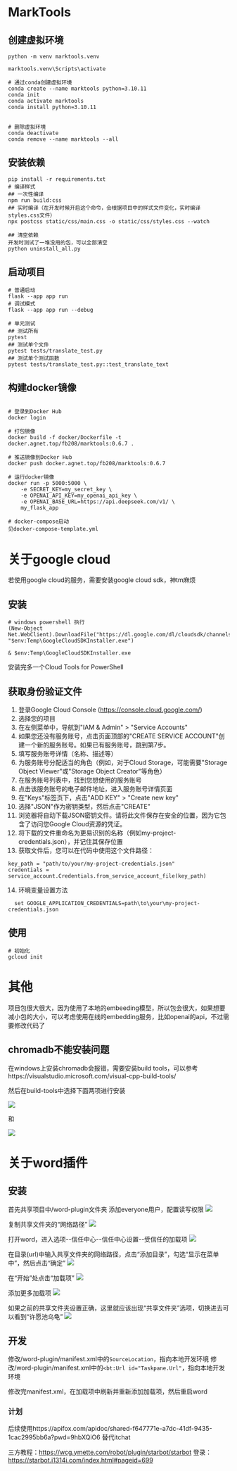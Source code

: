 # MarkTools

## 创建虚拟环境
```
python -m venv marktools.venv

marktools.venv\Scripts\activate

# 通过conda创建虚拟环境
conda create --name marktools python=3.10.11
conda init
conda activate marktools
conda install python=3.10.11


# 删除虚拟环境
conda deactivate
conda remove --name marktools --all
```

## 安装依赖
```
pip install -r requirements.txt
# 编译样式
## 一次性编译
npm run build:css
## 实时编译（在开发时候开启这个命令，会根据项目中的样式文件变化，实时编译styles.css文件）
npx postcss static/css/main.css -o static/css/styles.css --watch

## 清空依赖
开发时测试了一堆没用的包，可以全部清空
python uninstall_all.py
```

## 启动项目

```
# 普通启动
flask --app app run
# 调试模式
flask --app app run --debug

# 单元测试
## 测试所有
pytest
## 测试单个文件
pytest tests/translate_test.py
## 测试单个测试函数
pytest tests/translate_test.py::test_translate_text
```

## 构建docker镜像
```

# 登录到Docker Hub
docker login

# 打包镜像
docker build -f docker/Dockerfile -t docker.agnet.top/fb208/marktools:0.6.7 .

# 推送镜像到Docker Hub
docker push docker.agnet.top/fb208/marktools:0.6.7

# 运行docker镜像
docker run -p 5000:5000 \
    -e SECRET_KEY=my_secret_key \
    -e OPENAI_API_KEY=my_openai_api_key \
    -e OPENAI_BASE_URL=https://api.deepseek.com/v1/ \
    my_flask_app

# docker-compose启动
见docker-compose-template.yml
```

# 关于google cloud
若使用google cloud的服务，需要安装google cloud sdk，神tm麻烦
## 安装
```
# windows powershell 执行
(New-Object Net.WebClient).DownloadFile("https://dl.google.com/dl/cloudsdk/channels/rapid/GoogleCloudSDKInstaller.exe", "$env:Temp\GoogleCloudSDKInstaller.exe")

& $env:Temp\GoogleCloudSDKInstaller.exe
```
安装完多一个Cloud Tools for PowerShell

## 获取身份验证文件
1. 登录Google Cloud Console (https://console.cloud.google.com/)
2. 选择您的项目
3. 在左侧菜单中，导航到"IAM & Admin" > "Service Accounts"
4. 如果您还没有服务账号，点击页面顶部的"CREATE SERVICE ACCOUNT"创建一个新的服务账号。如果已有服务账号，跳到第7步。
5. 填写服务账号详情（名称、描述等）
6. 为服务账号分配适当的角色（例如，对于Cloud Storage，可能需要"Storage Object Viewer"或"Storage Object Creator"等角色）
7. 在服务账号列表中，找到您想使用的服务账号
8. 点击该服务账号的电子邮件地址，进入服务账号详情页面
9. 在"Keys"标签页下，点击"ADD KEY" > "Create new key"
10. 选择"JSON"作为密钥类型，然后点击"CREATE"
11. 浏览器将自动下载JSON密钥文件。请将此文件保存在安全的位置，因为它包含了访问您Google Cloud资源的凭证。
12. 将下载的文件重命名为更易识别的名称（例如my-project-credentials.json），并记住其保存位置
13. 获取文件后，您可以在代码中使用这个文件路径：
```
key_path = "path/to/your/my-project-credentials.json"
credentials = service_account.Credentials.from_service_account_file(key_path)
```
14. 环境变量设置方法
```
  set GOOGLE_APPLICATION_CREDENTIALS=path\to\your\my-project-credentials.json
```
## 使用
```
# 初始化
gcloud init

```


# 其他
项目包很大很大，因为使用了本地的embeeding模型，所以包会很大，如果想要减小包的大小，可以考虑使用在线的embedding服务，比如openai的api，不过需要修改代码了

## chromadb不能安装问题
在windows上安装chromadb会报错，需要安装build tools，可以参考https://visualstudio.microsoft.com/visual-cpp-build-tools/

然后在build-tools中选择下面两项进行安装

![](https://qiniu.bigdudu.cn/20241210115154751.png)

和

![](https://qiniu.bigdudu.cn/20241210115205917.png)

# 关于word插件

## 安装
首先共享项目中/word-plugin文件夹
添加everyone用户，配置读写权限
![](https://qiniu.bigdudu.cn/20250103225406078.png)

复制共享文件夹的“网络路径”
![](https://qiniu.bigdudu.cn/20250103225457657.png)

打开word，进入选项--信任中心--信任中心设置--受信任的加载项
![](https://qiniu.bigdudu.cn/20250103225218440.png)

在目录(url)中输入共享文件夹的网络路径，点击“添加目录”，勾选“显示在菜单中”，然后点击“确定”
![](https://qiniu.bigdudu.cn/20250103225807836.png)

在“开始”处点击“加载项”
![](https://qiniu.bigdudu.cn/20250103230112321.png)

添加更多加载项
![](https://qiniu.bigdudu.cn/20250103230151546.png)

如果之前的共享文件夹设置正确，这里就应该出现“共享文件夹”选项，切换进去可以看到“许愿池乌龟”
![](https://qiniu.bigdudu.cn/20250103230227466.png)


## 开发
修改/word-plugin/manifest.xml中的`SourceLocation`，指向本地开发环境
修改/word-plugin/manifest.xml中的`<bt:Url id="Taskpane.Url"`，指向本地开发环境

修改完manifest.xml，在加载项中刷新并重新添加加载项，然后重启word

### 计划
后续使用https://apifox.com/apidoc/shared-f647771e-a7dc-41df-9435-1cac2995bb6a?pwd=9hbXQiO6 替代itchat

三方教程：https://wcg.ymette.com/robot/plugin/starbot/starbot
登录：https://starbot.i1314i.com/index.html#pageid=699